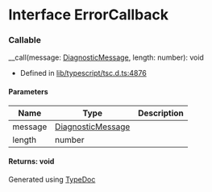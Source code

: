 # Interface ErrorCallback


### Callable
__call(message: [DiagnosticMessage](ts.diagnosticmessage.md), length: number): void
  
* Defined in [lib/typescript/tsc.d.ts:4876](https://github.com/kimamula/typedoc/blob/HEAD/src/lib/typescript/tsc.d.ts#L4876)


#### Parameters

| Name | Type | Description |
| ---- | ---- | ---- |
| message | [DiagnosticMessage](ts.diagnosticmessage.md)|  |
| length | number|  |

#### Returns: void



Generated using [TypeDoc](http://typedoc.io)
